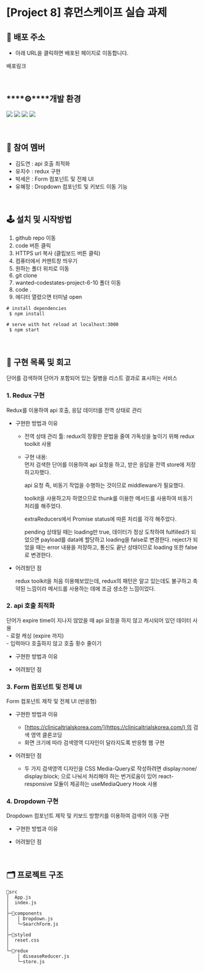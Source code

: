 # [**Project 8**] 휴먼스케이프 실습 과제

## 🔗 배포 주소

- 아래 URL을 클릭하면 배포된 페이지로 이동합니다.

배포링크


<br>

## ****⚙****개발 환경

<img src="https://img.shields.io/badge/react-61DAFB?style=for-the-badge&logo=react&logoColor=black"> <img src="https://img.shields.io/badge/javascript-F7DF1E?style=for-the-badge&logo=javascript&logoColor=black"> <img src="https://img.shields.io/badge/Redux-593D88?style=for-the-badge&logo=redux&logoColor=white"> <img src="https://img.shields.io/badge/emotion/styled-C071BE.svg?&style=for-the-badge&logo=emotion&logoColor=white">

<br>

## 🧑 참여 멤버

- 김도연 : api 호출 최적화 
- 유지수 : redux 구현
- 박세은 : Form 컴포넌트 및 전체 UI
- 유혜정 : Dropdown 컴포넌트 및 키보드 이동 기능

<br>

## 🕹  설치 및 시작방법

1. github repo 이동
2. code 버튼 클릭
3. HTTPS url 복사 (클립보드 버튼 클릭)
4. 컴퓨터에서 커맨트창 띄우기
5. 원하는 폴더 위치로 이동
6. git clone
7. wanted-codestates-project-6-10 폴더 이동
8. code .
9. 에디터 열렸으면 터미널 open

```
# install dependencies
 $ npm install

# serve with hot reload at localhost:3000
 $ npm start
```

<br>

## 📝 구현 목록 및 회고

단어를 검색하여 단어가 포함되어 있는 질병을 리스트 결과로 표시하는 서비스

### 1. Redux 구현

Redux를 이용하여 api 호출, 응답 데이터를 전역 상태로 관리

- 구현한 방법과 이유

    - 전역 상태 관리 툴: redux의 장황한 문법을 줄여 가독성을 높이기 위해 redux toolkit 사용

    - 구현 내용: <br>
      먼저 검색한 단어를 이용하여 api 요청을 하고, 받은 응답을 전역 store에 저장하고자했다.
      
      api 요청 즉, 비동기 작업을 수행하는 것이므로 middleware가 필요했다.

      toolkit을 사용하고자 하였으므로 thunk를 이용한 메서드를 사용하여 비동기 처리를 해주었다.

      extraReducers에서 Promise status에 따른 처리를 각각 해주었다.

      pending 상태일 때는 loading만 true, 데이터가 정상 도착하여 fulfilled가 되었으면 payload를 data에 할당하고 loading을 false로 변경한다. reject가 되었을 때는 error 내용을 저장하고, 통신도 끝난 상태이므로 loading 또한 false로 변경한다.

- 어려웠던 점

    redux toolkit을 처음 이용해보았는데, redux의 패턴은 알고 있는데도 불구하고 축약된 느낌이라 메서드를 사용하는 데에 조금 생소한 느낌이었다.

### 2. api 호출 최적화

단어가 expire time이 지나지 않았을 때 api 요청을 하지 않고 캐시되어 있던 데이터 사용
<br>\- 로컬 캐싱 (expire 까지)
<br>\- 입력마다 호출하지 않고 호출 횟수 줄이기


- 구현한 방법과 이유

- 어려웠던 점


### 3. Form 컴포넌트 및 전체 UI

Form 컴포넌트 제작 및 전체 UI (반응형)

- 구현한 방법과 이유
	- [https://clinicaltrialskorea.com/](https://clinicaltrialskorea.com/) 의 검색 영역 클론코딩
	- 화면 크기에 따라 검색영역 디자인이 달라지도록 반응형 웹 구현

- 어려웠던 점
	- 두 가지 검색영역 디자인을 CSS Media-Query로 작성하려면 display:none/ display:block; 으로 나눠서 처리해야 하는 번거로움이 있어 react-responsive 모듈이 제공하는 useMediaQuery Hook 사용

### 4. Dropdown 구현

Dropdown 컴포넌트 제작 및 키보드 방향키를 이용하여 검색어 이동 구현

- 구현한 방법과 이유

- 어려웠던 점

<br>

## 🗂 프로젝트 구조
```
📁src
│  App.js
│  index.js
│
├─📁components
│	│ Dropdown.js
│	└─SearchForm.js
│
├─📁styled
│  reset.css
│			
└─📁redux
	│ diseaseReducer.js
	└─store.js
```

